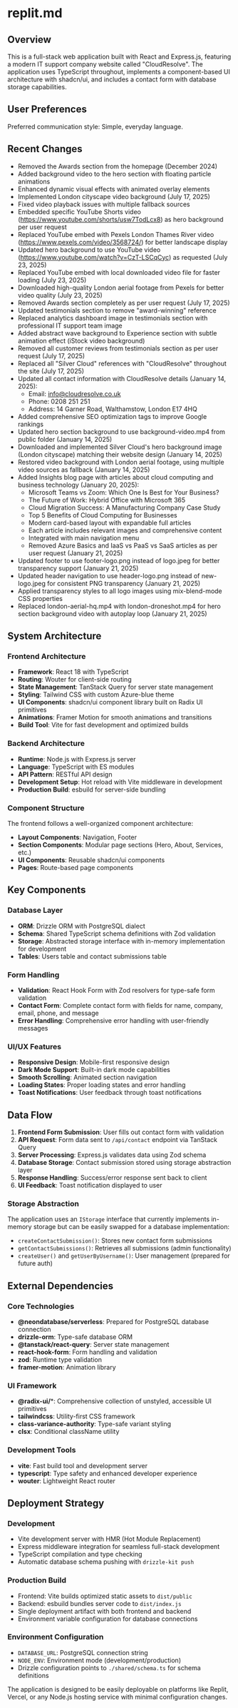 # replit.md

## Overview

This is a full-stack web application built with React and Express.js, featuring a modern IT support company website called "CloudResolve". The application uses TypeScript throughout, implements a component-based UI architecture with shadcn/ui, and includes a contact form with database storage capabilities.

## User Preferences

Preferred communication style: Simple, everyday language.

## Recent Changes

- Removed the Awards section from the homepage (December 2024)
- Added background video to the hero section with floating particle animations
- Enhanced dynamic visual effects with animated overlay elements
- Implemented London cityscape video background (July 17, 2025)
- Fixed video playback issues with multiple fallback sources
- Embedded specific YouTube Shorts video (https://www.youtube.com/shorts/usw7TodLcx8) as hero background per user request
- Replaced YouTube embed with Pexels London Thames River video (https://www.pexels.com/video/3568724/) for better landscape display
- Updated hero background to use YouTube video (https://www.youtube.com/watch?v=CzT-LSCqCyc) as requested (July 23, 2025)
- Replaced YouTube embed with local downloaded video file for faster loading (July 23, 2025)
- Downloaded high-quality London aerial footage from Pexels for better video quality (July 23, 2025)
- Removed Awards section completely as per user request (July 17, 2025)
- Updated testimonials section to remove "award-winning" reference
- Replaced analytics dashboard image in testimonials section with professional IT support team image
- Added abstract wave background to Experience section with subtle animation effect (iStock video background)
- Removed all customer reviews from testimonials section as per user request (July 17, 2025)
- Replaced all "Silver Cloud" references with "CloudResolve" throughout the site (July 17, 2025)
- Updated all contact information with CloudResolve details (January 14, 2025):
  - Email: info@cloudresolve.co.uk
  - Phone: 0208 251 251
  - Address: 14 Garner Road, Walthamstow, London E17 4HQ
- Added comprehensive SEO optimization tags to improve Google rankings
- Updated hero section background to use background-video.mp4 from public folder (January 14, 2025)
- Downloaded and implemented Silver Cloud's hero background image (London cityscape) matching their website design (January 14, 2025)
- Restored video background with London aerial footage, using multiple video sources as fallback (January 14, 2025)
- Added Insights blog page with articles about cloud computing and business technology (January 20, 2025):
  - Microsoft Teams vs Zoom: Which One Is Best for Your Business?
  - The Future of Work: Hybrid Office with Microsoft 365
  - Cloud Migration Success: A Manufacturing Company Case Study
  - Top 5 Benefits of Cloud Computing for Businesses
  - Modern card-based layout with expandable full articles
  - Each article includes relevant images and comprehensive content
  - Integrated with main navigation menu
  - Removed Azure Basics and IaaS vs PaaS vs SaaS articles as per user request (January 21, 2025)
- Updated footer to use footer-logo.png instead of logo.jpeg for better transparency support (January 21, 2025)
- Updated header navigation to use header-logo.png instead of new-logo.jpeg for consistent PNG transparency (January 21, 2025)
- Applied transparency styles to all logo images using mix-blend-mode CSS properties
- Replaced london-aerial-hq.mp4 with london-droneshot.mp4 for hero section background video with autoplay loop (January 21, 2025)

## System Architecture

### Frontend Architecture
- **Framework**: React 18 with TypeScript
- **Routing**: Wouter for client-side routing
- **State Management**: TanStack Query for server state management
- **Styling**: Tailwind CSS with custom Azure-blue theme
- **UI Components**: shadcn/ui component library built on Radix UI primitives
- **Animations**: Framer Motion for smooth animations and transitions
- **Build Tool**: Vite for fast development and optimized builds

### Backend Architecture
- **Runtime**: Node.js with Express.js server
- **Language**: TypeScript with ES modules
- **API Pattern**: RESTful API design
- **Development Setup**: Hot reload with Vite middleware in development
- **Production Build**: esbuild for server-side bundling

### Component Structure
The frontend follows a well-organized component architecture:
- **Layout Components**: Navigation, Footer
- **Section Components**: Modular page sections (Hero, About, Services, etc.)
- **UI Components**: Reusable shadcn/ui components
- **Pages**: Route-based page components

## Key Components

### Database Layer
- **ORM**: Drizzle ORM with PostgreSQL dialect
- **Schema**: Shared TypeScript schema definitions with Zod validation
- **Storage**: Abstracted storage interface with in-memory implementation for development
- **Tables**: Users table and contact submissions table

### Form Handling
- **Validation**: React Hook Form with Zod resolvers for type-safe form validation
- **Contact Form**: Complete contact form with fields for name, company, email, phone, and message
- **Error Handling**: Comprehensive error handling with user-friendly messages

### UI/UX Features
- **Responsive Design**: Mobile-first responsive design
- **Dark Mode Support**: Built-in dark mode capabilities
- **Smooth Scrolling**: Animated section navigation
- **Loading States**: Proper loading states and error handling
- **Toast Notifications**: User feedback through toast notifications

## Data Flow

1. **Frontend Form Submission**: User fills out contact form with validation
2. **API Request**: Form data sent to `/api/contact` endpoint via TanStack Query
3. **Server Processing**: Express.js validates data using Zod schema
4. **Database Storage**: Contact submission stored using storage abstraction layer
5. **Response Handling**: Success/error response sent back to client
6. **UI Feedback**: Toast notification displayed to user

### Storage Abstraction
The application uses an `IStorage` interface that currently implements in-memory storage but can be easily swapped for a database implementation:
- `createContactSubmission()`: Stores new contact form submissions
- `getContactSubmissions()`: Retrieves all submissions (admin functionality)
- `createUser()` and `getUserByUsername()`: User management (prepared for future auth)

## External Dependencies

### Core Technologies
- **@neondatabase/serverless**: Prepared for PostgreSQL database connection
- **drizzle-orm**: Type-safe database ORM
- **@tanstack/react-query**: Server state management
- **react-hook-form**: Form handling and validation
- **zod**: Runtime type validation
- **framer-motion**: Animation library

### UI Framework
- **@radix-ui/***: Comprehensive collection of unstyled, accessible UI primitives
- **tailwindcss**: Utility-first CSS framework
- **class-variance-authority**: Type-safe variant styling
- **clsx**: Conditional className utility

### Development Tools
- **vite**: Fast build tool and development server
- **typescript**: Type safety and enhanced developer experience
- **wouter**: Lightweight React router

## Deployment Strategy

### Development
- Vite development server with HMR (Hot Module Replacement)
- Express middleware integration for seamless full-stack development
- TypeScript compilation and type checking
- Automatic database schema pushing with `drizzle-kit push`

### Production Build
- Frontend: Vite builds optimized static assets to `dist/public`
- Backend: esbuild bundles server code to `dist/index.js`
- Single deployment artifact with both frontend and backend
- Environment variable configuration for database connections

### Environment Configuration
- `DATABASE_URL`: PostgreSQL connection string
- `NODE_ENV`: Environment mode (development/production)
- Drizzle configuration points to `./shared/schema.ts` for schema definitions

The application is designed to be easily deployable on platforms like Replit, Vercel, or any Node.js hosting service with minimal configuration changes.